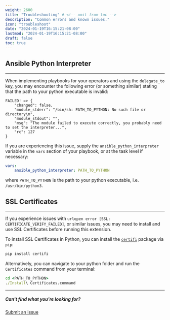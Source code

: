 ```yaml
---
weight: 2600
title: "Troubleshooting" # <!-- omit from toc -->
description: "Common errors and known issues."
icon: "troubleshoot"
date: "2024-01-19T16:15:21-08:00"
lastmod: "2024-01-19T16:15:21-08:00"
draft: false
toc: true
---
```


## Ansible Python Interpreter
---
When implementing playbooks for your operators and using the `delegate_to` key, you may encounter the following error (or something similar) stating that the path to your python executable is invalid:

```
FAILED! => {
    "changed": false, 
    "module_stderr": "/bin/sh: PATH_TO_PYTHON: No such file or directory\n", 
    "module_stdout": "", 
    "msg": "The module failed to execute correctly, you probably need to set the interpreter...", 
    "rc": 127
}
```

If you are experiencing this issue, supply the `ansible_python_interpreter` variable in the `vars` section of your playbook, or at the task level if necessary:

```yaml
vars:
    ansible_python_interpreter: PATH_TO_PYTHON
```

where `PATH_TO_PYTHON` is the path to your python executable, i.e. `/usr/bin/python3`.


## SSL Certificates
---
If you experience issues with `urlopen error [SSL: CERTIFICATE_VERIFY_FAILED]`, or similar issues, you may need to install and use SSL Certificates before running this extension.

To install SSL Certificates in Python, you can install the [`certifi`](https://pypi.org/project/certifi/) package via `pip`:

```cmd
pip install certifi
```

Alternatively, you can navigate to your python folder and run the `Certificates` command from your terminal:

```cmd
cd <PATH_TO_PYTHON>
./Install\ Certificates.command
```

---

##### Can't find what you're looking for?
[Submit an issue](https://github.com/IBM/operator-collection-sdk-vscode-extension/issues)